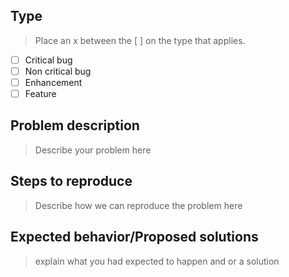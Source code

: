## Type

> Place an x between the [ ] on the type that applies.

- [ ] Critical bug
- [ ] Non critical bug
- [ ] Enhancement
- [ ] Feature

## Problem description

> Describe your problem here

## Steps to reproduce

> Describe how we can reproduce the problem here

## Expected behavior/Proposed solutions

> explain what you had expected to happen and or a solution
